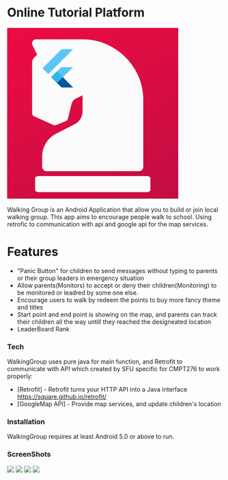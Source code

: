 # Online Tutorial Platform

![image](https://raw.githubusercontent.com/maxjing/flutter-online-tutorial-platform/master/images/icon.png)

Walking Group is an Android Application that allow you to build or join local walking group. This app aims to encourage people walk to school. Using retrofic to communication with api and google api for the map services.

# Features

- "Panic Button" for children to send messages without typing to parents or their group leaders in emergency situation
- Allow parents(Monitors) to accept or deny their children(Monitoring) to be monitored or leadred by some one else.
- Encourage users to walk by redeem the points to buy more fancy theme and titles
- Start point and end point is showing on the map, and parents can track their children all the way untill they reached the designeated location
- LeaderBoard Rank

### Tech

WalkingGroup uses pure java for main function, and Retrofit to communicate with API which created by SFU specific for CMPT276 to work properly:

- [Retrofit] - Retrofit turns your HTTP API into a Java interface
  https://square.github.io/retrofit/
- [GoogleMap API] - Provide map services, and update children's location

### Installation

WalkingGroup requires at least Android 5.0 or above to run.

### ScreenShots

<img src="https://raw.githubusercontent.com/maxjing/WalkingGroup/master/images/main.jpeg" width=200px style="display:inline"> <img src="https://raw.githubusercontent.com/maxjing/WalkingGroup/master/images/panicmsg.jpeg" width=200px style="display:inline"> <img src="https://raw.githubusercontent.com/maxjing/WalkingGroup/master/images/newmsg.jpeg" width=200px style="display:inline"> <img src="https://raw.githubusercontent.com/maxjing/WalkingGroup/master/images/groupinfo.jpeg" width=200px style="display:inline">
